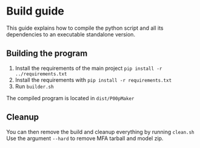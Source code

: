 # Build guide

This guide explains how to compile the python script and all its dependencies to an executable standalone version.

## Building the program

1. Install the requirements of the main project ```pip install -r ../requirements.txt```
2. Install the requirements with ```pip install -r requirements.txt```
3. Run ```builder.sh```

The compiled program is located in ```dist/P00pMaker```

## Cleanup

You can then remove the build and cleanup everything by running ```clean.sh```  
Use the argument ```--hard``` to remove MFA tarball and model zip.
